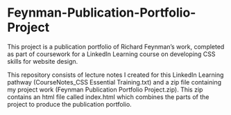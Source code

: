 # Feynman-Publication-Portfolio-Project

This project is a publication portfolio of Richard Feynman’s work, completed as part of coursework for a LinkedIn Learning course on developing CSS skills for website design. 
 
 
This repository consists of lecture notes I created for this LinkedIn Learning pathway (CourseNotes_CSS Essential Training.txt) and a zip file containing my project work (Feynman Publication Portfolio Project.zip). This zip contains an html file called index.html which combines the parts of the project to produce the publication portfolio.
